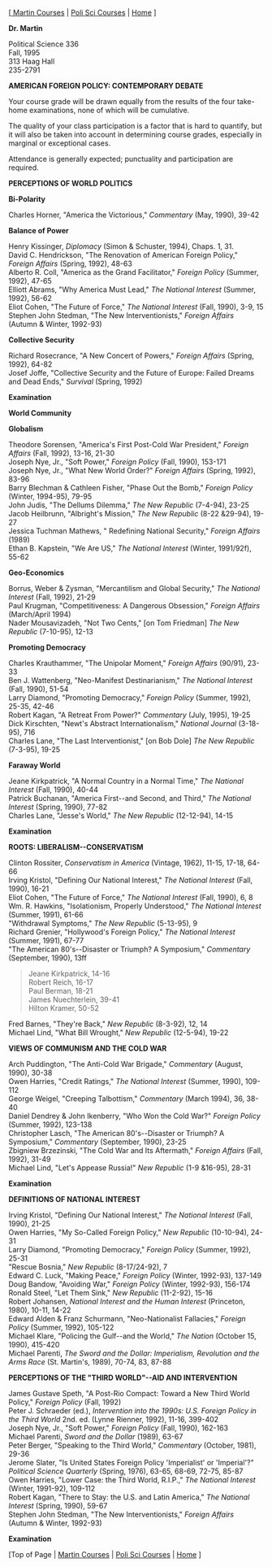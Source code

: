 [[ Martin Courses](/polisci/faculty/martin/index.htm) | [Poli Sci
Courses](/polisci/courses/index~1.htm) | [Home](/polisci/index.html) ]

**Dr. Martin**

Political Science 336  
Fall, 1995  
313 Haag Hall  
235-2791

**AMERICAN FOREIGN POLICY: CONTEMPORARY DEBATE**

Your course grade will be drawn equally from the results of the four take-home
examinations, none of which will be cumulative.

The quality of your class participation is a factor that is hard to quantify,
but it will also be taken into account in determining course grades,
especially in marginal or exceptional cases.

Attendance is generally expected; punctuality and participation are required.

**PERCEPTIONS OF WORLD POLITICS**

**Bi-Polarity**

Charles Horner, "America the Victorious," _Commentary_ (May, 1990), 39-42

**Balance of Power**

Henry Kissinger, _Diplomacy_ (Simon  & Schuster, 1994), Chaps. 1, 31.  
David C. Hendrickson, "The Renovation of American Foreign Policy," _Foreign
Affairs_ (Spring, 1992), 48-63  
Alberto R. Coll, "America as the Grand Facilitator," _Foreign Policy_ (Summer,
1992), 47-65  
Elliott Abrams, "Why America Must Lead," _The National Interest_ (Summer,
1992), 56-62  
Eliot Cohen, "The Future of Force," _The National Interest_ (Fall, 1990), 3-9,
15  
Stephen John Stedman, "The New Interventionists," _Foreign Affairs_ (Autumn  &
Winter, 1992-93)

**Collective Security**

Richard Rosecrance, "A New Concert of Powers," _Foreign Affairs_ (Spring,
1992), 64-82  
Josef Joffe, "Collective Security and the Future of Europe: Failed Dreams and
Dead Ends," _Survival_ (Spring, 1992)  

**Examination**

**World Community**

**Globalism**

Theodore Sorensen, "America's First Post-Cold War President," _Foreign
Affairs_ (Fall, 1992), 13-16, 21-30  
Joseph Nye, Jr., "Soft Power," _Foreign Policy_ (Fall, 1990), 153-171  
Joseph Nye, Jr., "What New World Order?" _Foreign Affairs_ (Spring, 1992),
83-96  
Barry Blechman  & Cathleen Fisher, "Phase Out the Bomb," _Foreign Policy_
(Winter, 1994-95), 79-95  
John Judis, "The Dellums Dilemma," _The New Republic_ (7-4-94), 23-25  
Jacob Heilbrunn, "Albright's Mission," _The New Republic_ (8-22 &29-94), 19-27  
Jessica Tuchman Mathews, " Redefining National Security," _Foreign Affairs_
(1989)  
Ethan B. Kapstein, "We Are US," _The National Interest_ (Winter, 1991/92f),
55-62

**Geo-Economics**

Borrus, Weber  & Zysman, "Mercantilism and Global Security," _The National
Interest_ (Fall, 1992), 21-29  
Paul Krugman, "Competitiveness: A Dangerous Obsession," _Foreign Affairs_
(March/April 1994)  
Nader Mousavizadeh, "Not Two Cents," [on Tom Friedman] _The New Republic_
(7-10-95), 12-13

**Promoting Democracy**

Charles Krauthammer, "The Unipolar Moment," _Foreign Affairs_ (90/91), 23-33  
Ben J. Wattenberg, "Neo-Manifest Destinarianism," _The National Interest_
(Fall, 1990), 51-54  
Larry Diamond, "Promoting Democracy," _Foreign Policy_ (Summer, 1992), 25-35,
42-46  
Robert Kagan, "A Retreat From Power?" _Commentary_ (July, 1995), 19-25  
Dick Kirschten, "Newt's Abstract Internationalism," _National Journal_
(3-18-95), 716  
Charles Lane, "The Last Interventionist," [on Bob Dole] _The New Republic_
(7-3-95), 19-25

**Faraway World**

Jeane Kirkpatrick, "A Normal Country in a Normal Time," _The National
Interest_ (Fall, 1990), 40-44  
Patrick Buchanan, "America First--and Second, and Third," _The National
Interest_ (Spring, 1990), 77-82  
Charles Lane, "Jesse's World," _The New Republic_ (12-12-94), 14-15

**Examination**

**ROOTS: LIBERALISM--CONSERVATISM**

Clinton Rossiter, _Conservatism in America_ (Vintage, 1962), 11-15, 17-18,
64-66  
Irving Kristol, "Defining Our National Interest," _The National Interest_
(Fall, 1990), 16-21  
Eliot Cohen, "The Future of Force," _The National Interest_ (Fall, 1990), 6, 8  
Wm. R. Hawkins, "Isolationism, Properly Understood," _The National Interest_
(Summer, 1991), 61-66  
"Withdrawal Symptoms," _The New Republic_ (5-13-95), 9  
Richard Grenier, "Hollywood's Foreign Policy," _The National Interest_
(Summer, 1991), 67-77  
"The American 80's--Disaster or Triumph? A Symposium," _Commentary_
(September, 1990), 13ff

> Jeane Kirkpatrick, 14-16  
>  Robert Reich, 16-17  
>  Paul Berman, 18-21  
>  James Nuechterlein, 39-41  
>  Hilton Kramer, 50-52

Fred Barnes, "They're Back," _New Republic_ (8-3-92), 12, 14  
Michael Lind, "What Bill Wrought," _New Republic_ (12-5-94), 19-22

**VIEWS OF COMMUNISM AND THE COLD WAR**

Arch Puddington, "The Anti-Cold War Brigade," _Commentary_ (August, 1990),
30-38  
Owen Harries, "Credit Ratings," _The National Interest_ (Summer, 1990),
109-112  
George Weigel, "Creeping Talbottism," _Commentary_ (March 1994), 36, 38-40  
Daniel Dendrey  & John Ikenberry, "Who Won the Cold War?" _Foreign Policy_
(Summer, 1992), 123-138  
Christopher Lasch, "The American 80's--Disaster or Triumph? A Symposium,"
_Commentary_ (September, 1990), 23-25  
Zbigniew Brzezinski, "The Cold War and Its Aftermath," _Foreign Affairs_
(Fall, 1992), 31-49  
Michael Lind, "Let's Appease Russia!" _New Republic_ (1-9 &16-95), 28-31

**Examination**

**DEFINITIONS OF NATIONAL INTEREST**

Irving Kristol, "Defining Our National Interest," _The National Interest_
(Fall, 1990), 21-25  
Owen Harries, "My So-Called Foreign Policy," _New Republic_ (10-10-94), 24-31  
Larry Diamond, "Promoting Democracy," _Foreign Policy_ (Summer, 1992), 25-31  
"Rescue Bosnia," _New Republic_ (8-17/24-92), 7  
Edward C. Luck, "Making Peace," _Foreign Policy_ (Winter, 1992-93), 137-149  
Doug Bandow, "Avoiding War," _Foreign Policy_ (Winter, 1992-93), 156-174  
Ronald Steel, "Let Them Sink," _New Republic_ (11-2-92), 15-16  
Robert Johansen, _National Interest and the Human Interest_ (Princeton, 1980),
10-11, 14-22  
Edward Alden  & Franz Schurmann, "Neo-Nationalist Fallacies," _Foreign Policy_
(Summer, 1992), 105-122  
Michael Klare, "Policing the Gulf--and the World," _The Nation_ (October 15,
1990), 415-420  
Michael Parenti, _The Sword and the Dollar: Imperialism, Revolution and the
Arms Race_ (St. Martin's, 1989), 70-74, 83, 87-88

**PERCEPTIONS OF THE "THIRD WORLD"--AID AND INTERVENTION**

James Gustave Speth, "A Post-Rio Compact: Toward a New Third World Policy,"
_Foreign Policy_ (Fall, 1992)  
Peter J. Schraeder (ed.), _Intervention into the 1990s: U.S. Foreign Policy in
the Third World_ 2nd. ed. (Lynne Rienner, 1992), 11-16, 399-402  
Joseph Nye, Jr., "Soft Power," _Foreign Policy_ (Fall, 1990), 162-163  
Michael Parenti, _Sword and the Dollar_ (1989), 63-67  
Peter Berger, "Speaking to the Third World," _Commentary_ (October, 1981),
29-36  
Jerome Slater, "Is United States Foreign Policy 'Imperialist' or 'Imperial'?"  
_Political Science Quarterly_ (Spring, 1976), 63-65, 68-69, 72-75, 85-87  
Owen Harries, "Lower Case: the Third World, R.I.P.," _The National Interest_
(Winter, 1991-92), 109-112  
Robert Kagan, "There to Stay: the U.S. and Latin America," _The National
Interest_ (Spring, 1990), 59-67  
Stephen John Stedman, "The New Interventionists," _Foreign Affairs_ (Autumn  &
Winter, 1992-93)

**Examination**

[Top of Page | [Martin Courses](/polisci/faculty/martin/index.htm) | [Poli Sci
Courses](/polisci/courses/index~1.htm) | [Home](/polisci/index.html) ]

